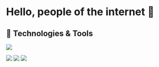 # Hello, people of the internet 👋

## 🔧 Technologies & Tools

![](https://img.shields.io/badge/Editor-VS_Code-informational?style=flat&logo=visualstudiocode&logoColor=white&color=008080)

![](https://img.shields.io/badge/Code-Python-informational?style=flat&logo=python&logoColor=white&color=008080)
![](https://img.shields.io/badge/Code-Apex-informational?style=flat&logo=salesforce&logoColor=white&color=008080)
![](https://img.shields.io/badge/Code-JavaScript-informational?style=flat&logo=javascript&logoColor=white&color=008080)

<!--
**nabondance/nabondance** is a ✨ _special_ ✨ repository because its `README.md` (this file) appears on your GitHub profile.

Here are some ideas to get you started:

- 🔭 I’m currently working on ...
- 🌱 I’m currently learning ...
- 👯 I’m looking to collaborate on ...
- 🤔 I’m looking for help with ...
- 💬 Ask me about ...
- 📫 How to reach me: ...
- 😄 Pronouns: ...
- ⚡ Fun fact: ...
-->
